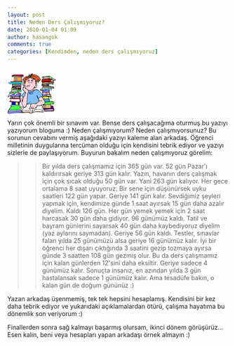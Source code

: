 ```yaml
---
layout: post
title: Neden Ders Çalışmıyoruz?
date: 2010-01-04 01:09
author: hasangok
comments: true
categories: [Kendimden, neden ders çalışmıyoruz]
---
```

![sinavzamani](https://raw.githubusercontent.com/hasangok/hasangok.github.io/master/uploads/2009/11/sinavzamani.gif)  
Yarın çok önemli bir sınavım var. Bense ders çalışacağıma oturmuş bu yazıyı yazıyorum bloguma :) Neden çalışmıyorum? Neden çalışmıyorsunuz? Bu sorunun cevabını vermiş aşağıdaki yazıyı kaleme alan arkadaş. Öğrenci milletinin duygularına tercüman olduğu için kendisini tebrik ediyor ve yazıyı sizlerle de paylaşıyorum. Buyurun bakalım neden çalışmıyoruz görelim:

>>Bir yılda ders çalışmamız için 365 gün var. 52 gün Pazar'ı kaldırırsak geriye 313 gün kalır. Yazın, havanın ders çalışmak için çok sıcak olduğu 50 gün var. Yani 263 gün kalıyor. Her gece ortalama 8 saat uyuyoruz. Bir sene için düşünürsek uyku saatleri 122 gün yapar. Geriye 141 gün kalır. Sevdiğimiz şeyleri yapmak için, kendimize günde 1 saat ayırsak 15 gün daha azalır diyelim. Kaldı 126 gün. Her gün yemek yemek için 2 saat harcasak 30 gün daha gidiyor. 96 günümüz kaldı. Tatil ve bayram günlerini sayarsak 40 gün daha kaybediyoruz diyelim (yaz aylarını saymadan). Geriye 56 gün kaldı. Testler, sınavlar falan yılda 25 günümüzü alsa geriye 16 günümüz kalır. İyi bir öğrenci her dışarı çıktığında 3 saatini gezip tozmaya ayırsa günde 3 saatten 108 gün gezmiş olur. Bu da ders çalışmamız için kalan günlerden 12'sini daha eksiltir. Geriye sadece 4 günümüz kalır. Sonuçta insanız, en azından yılda 3 gün hastalansak sadece 1 günümüz kalır. Ama tesadüfe bakın, o kalan gün de doğum gününüz :)

Yazan arkadaş üşenmemiş, tek tek hepsini hesaplamış. Kendisini bir kez daha tebrik ediyor ve yukarıdaki açıklamalardan ötürü, çalışma hayatıma bu dönemlik son veriyorum :)

Finallerden sonra sağ kalmayı başarmış olursam, ikinci dönem görüşürüz...  
Esen kalın, beni veya hesapları yapan arkadaşı örnek almayın :)

